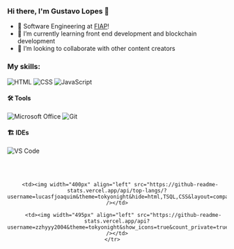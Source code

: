 ### Hi there, I'm Gustavo Lopes 👋
<p align="left"> 

- 🔭 Software Engineering at [FIAP][fiap]!
- 🌱 I’m currently learning front end development and blockchain development
- 👯 I’m looking to collaborate with other content creators

### My skills:


![HTML](https://img.shields.io/badge/-HTML-ff0d00?style=flat&logoColor=white&logo=html5) 
![CSS](https://img.shields.io/badge/-CSS-196eff?style=flat&logoColor=white&logo=css3) 
![JavaScript](https://img.shields.io/badge/-JavaScript-ffdd19?style=flat&logoColor=white&logo=javascript)

#### 🛠 Tools
![Microsoft Office](https://img.shields.io/badge/-Microsoft_Office-dc5400?style=flat&logoColor=white&logo=microsoft-office) 
![Git](https://img.shields.io/badge/-Git-000?style=flat&logoColor=white&logo=git) 


#### 🏗 IDEs
![VS Code](https://img.shields.io/badge/-Visual_Studio_Code-1880C6?style=flat&logoColor=white&logo=visual-studio)


<br />
<br />

<center>
  <table>
    <tr>
       
      <td><img width="400px" align="left" src="https://github-readme-stats.vercel.app/api/top-langs/?username=lucasfjoaquim&theme=tokyonight&hide=html,TSQL,CSS&layout=compact&count_private=true" /></td>
         
        <td><img width="495px" align="left" src="https://github-readme-stats.vercel.app/api?username=zzhyyy2004&theme=tokyonight&show_icons=true&count_private=true" /></td>
    </tr>   
  </table>
</center>

[fiap]: https://www.fiap.com.br
